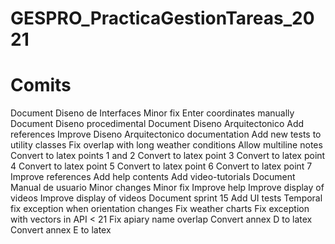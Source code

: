 # GESPRO_PracticaGestionTareas_2021
# Comits

Document Diseno de Interfaces
Minor fix 
Enter coordinates manually 
Document Diseno procedimental 
Document Diseno Arquitectonico 
Add references 
Improve Diseno Arquitectonico documentation 
Add new tests to utility classes 
Fix overlap with long weather conditions 
Allow multiline notes 
Convert to latex points 1 and 2 
Convert to latex point 3 
Convert to latex point 4 
Convert to latex point 5 
Convert to latex point 6 
Convert to latex point 7 
Improve references 
Add help contents
Add video-tutorials 
Document Manual de usuario
Minor changes 
Minor fix 
Improve help 
Improve display of videos 
Improve display of videos 
Document sprint 15 
Add UI tests 
Temporal fix exception when orientation changes 
Fix weather charts 
Fix exception with vectors in API < 21 
Fix apiary name overlap 
Convert annex D to latex 
Convert annex E to latex 
